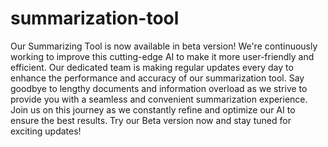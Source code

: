 # summarization-tool

Our Summarizing Tool is now available in beta version! We're continuously working to improve this cutting-edge AI to make it more user-friendly and efficient. Our dedicated team is making regular updates every day to enhance the performance and accuracy of our summarization tool. Say goodbye to lengthy documents and information overload as we strive to provide you with a seamless and convenient summarization experience. Join us on this journey as we constantly refine and optimize our AI to ensure the best results. Try our Beta version now and stay tuned for exciting updates!
